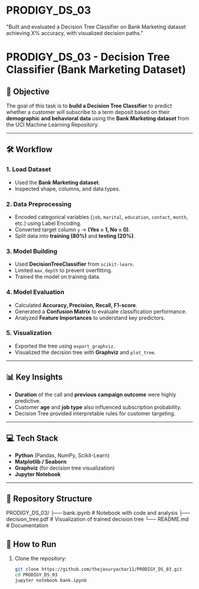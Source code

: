 # PRODIGY_DS_03
"Built and evaluated a Decision Tree Classifier on Bank Marketing dataset achieving X% accuracy, with visualized decision paths."


# PRODIGY_DS_03 - Decision Tree Classifier (Bank Marketing Dataset)

## 🎯 Objective
The goal of this task is to **build a Decision Tree Classifier** to predict whether a customer will subscribe to a term deposit based on their **demographic and behavioral data** using the **Bank Marketing dataset** from the UCI Machine Learning Repository.

---

## 🛠 Workflow

### 1. Load Dataset
- Used the **Bank Marketing dataset**.
- Inspected shape, columns, and data types.

### 2. Data Preprocessing
- Encoded categorical variables (`job`, `marital`, `education`, `contact`, `month`, etc.) using Label Encoding.
- Converted target column `y` → **(Yes = 1, No = 0)**.
- Split data into **training (80%)** and **testing (20%)**.

### 3. Model Building
- Used **DecisionTreeClassifier** from `scikit-learn`.
- Limited `max_depth` to prevent overfitting.
- Trained the model on training data.

### 4. Model Evaluation
- Calculated **Accuracy, Precision, Recall, F1-score**.
- Generated a **Confusion Matrix** to evaluate classification performance.
- Analyzed **Feature Importances** to understand key predictors.

### 5. Visualization
- Exported the tree using `export_graphviz`.
- Visualized the decision tree with **Graphviz** and `plot_tree`.

---

## 📊 Key Insights
- **Duration** of the call and **previous campaign outcome** were highly predictive.
- Customer **age** and **job type** also influenced subscription probability.
- Decision Tree provided interpretable rules for customer targeting.

---

## 💻 Tech Stack
- **Python** (Pandas, NumPy, Scikit-Learn)
- **Matplotlib / Seaborn**
- **Graphviz** (for decision tree visualization)
- **Jupyter Notebook**

---

## 📂 Repository Structure

PRODIGY_DS_03/
├── bank.ipynb              # Notebook with code and analysis
├── decision_tree.pdf       # Visualization of trained decision tree
└── README.md               # Documentation


## 🚀 How to Run
1. Clone the repository:
   ```bash
   git clone https://github.com/thejasuryachar11/PRODIGY_DS_03.git
   cd PRODIGY_DS_03
   jupyter notebook bank.ipynb


